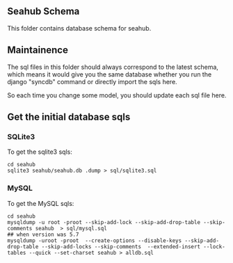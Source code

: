## Seahub Schema

This folder contains database schema for seahub.

## Maintainence

The sql files in this folder should always correspond to the latest schema, which means it would give you the same database whether you run the django "syncdb" command or directly import the sqls here.

So each time you change some model, you should update each sql file here.

## Get the initial database sqls

### SQLite3

To get the sqlite3 sqls:

```
cd seahub
sqlite3 seahub/seahub.db .dump > sql/sqlite3.sql
```

### MySQL

To get the MySQL sqls:

```
cd seahub
mysqldump -u root -proot --skip-add-lock --skip-add-drop-table --skip-comments seahub  > sql/mysql.sql
## when version was 5.7
mysqldump -uroot -proot  --create-options --disable-keys --skip-add-drop-table --skip-add-locks --skip-comments  --extended-insert --lock-tables --quick --set-charset seahub > alldb.sql
```
